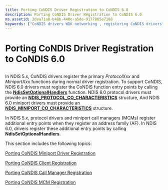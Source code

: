 ```yaml
---
title: Porting CoNDIS Driver Registration to CoNDIS 6.0
description: Porting CoNDIS Driver Registration to CoNDIS 6.0
ms.assetid: 2dea71a8-b48b-440e-a5de-9177865e7188
keywords: ["CoNDIS drivers WDK networking , registering CoNDIS drivers", "connection-oriented drivers WDK networking , registering", "registering CoNDIS drivers", "entry points WDK networking", "registration porting WDK CoNDIS", "porting CoNDIS drivers WDK networking , r"]
---
```


# Porting CoNDIS Driver Registration to CoNDIS 6.0


## <a href="" id="ddk-porting-condis-driver-registration-to-condis-6-0-ng"></a>


In NDIS 5.*x*, CoNDIS drivers register the primary *ProtocolXxx* and *MiniportXxx* functions during normal driver registration. To support CoNDIS, NDIS 6.0 drivers must register the CoNDIS function entry points by calling the [**NdisSetOptionalHandlers**](https://msdn.microsoft.com/library/windows/hardware/ff564550) function. NDIS 6.0 protocol drivers must provide an [**NDIS\_PROTOCOL\_CO\_CHARACTERISTICS**](https://msdn.microsoft.com/library/windows/hardware/ff566817) structure, And NDIS 6.0 miniport drivers must provide an [**NDIS\_MINIPORT\_CO\_CHARACTERISTICS**](https://msdn.microsoft.com/library/windows/hardware/ff565948) structure.

In NDIS 5.*x*, protocol drivers and miniport call managers (MCMs) register additional entry points when they register an address family (AF). In NDIS 6.0, drivers register these additional entry points by calling **NdisSetOptionalHandlers**.

This section includes the following topics:

[Porting CoNDIS Miniport Driver Registration](porting-condis-miniport-driver-registration.md)

[Porting CoNDIS Client Registration](porting-condis-client-registration.md)

[Porting CoNDIS Call Manager Registration](porting-condis-call-manager-registration.md)

[Porting CoNDIS MCM Registration](porting-condis-mcm-registration.md)

 

 





